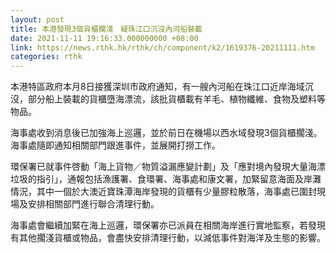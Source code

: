 ```yaml
---
layout: post
title: 本港發現3個貨櫃擱淺　疑珠江口沉沒內河船裝載
date: 2021-11-11 19:16:33.000000000 +08:00
link: https://news.rthk.hk/rthk/ch/component/k2/1619376-20211111.htm
categories: rthk
---
```


本港特區政府本月8日接獲深圳市政府通知，有一艘內河船在珠江口近岸海域沉沒，部分船上裝載的貨櫃墮海漂流，該批貨櫃載有羊毛、植物纖維、食物及塑料等物品。

海事處收到消息後已加強海上巡邏，並於前日在機場以西水域發現3個貨櫃擱淺。海事處隨即通知相關部門跟進事件，並展開打撈工作。

環保署已就事件啓動「海上貨物／物質溢漏應變計劃」及「應對境內發現大量海漂垃圾的指引」，通報包括漁護署、食環署、海事處和康文署，加緊留意海面及岸灘情況，其中一個於大澳近寶珠潭海岸發現的貨櫃有少量膠粒散落，海事處已圍封現場及安排相關部門進行聯合清理行動。

海事處會繼續加緊在海上巡邏，環保署亦已派員在相關海岸進行實地監察，若發現有其他擱淺貨櫃或物品，會盡快安排清理行動，以減低事件對海洋及生態的影響。
